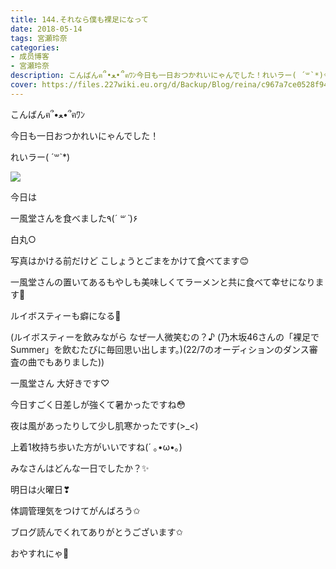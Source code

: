 ```yaml
---
title: 144.それなら僕も裸足になって
date: 2018-05-14
tags: 宮瀬玲奈
categories: 
- 成员博客
- 宮瀬玲奈
description: こんばんฅ՞•ﻌ•՞ฅﾜﾝ今日も一日おつかれいにゃんでした！れいラー( ´꒳`*)今日は一風堂さんを食べました٩(*´ ꒳ `*)۶白丸○写真はかける...
cover: https://files.227wiki.eu.org/d/Backup/Blog/reina/c967a7ce0528f94740ffc89d84120.jpg 
---
```




こんばんฅ՞•ﻌ•՞ฅﾜﾝ




今日も一日おつかれいにゃんでした！








れいラー( ´꒳`*)




![](https://files.227wiki.eu.org/d/Backup/Blog/reina/c967a7ce0528f94740ffc89d84120.jpg)





今日は

一風堂さんを食べました٩(*´ ꒳ `*)۶



白丸○



写真はかける前だけど
こしょうとごまをかけて食べてます😊





一風堂さんの置いてあるもやしも美味しくてラーメンと共に食べて幸せになります💓



ルイボスティーも癖になる💓



(ルイボスティーを飲みながら
なぜ一人微笑むの？♪
(乃木坂46さんの「裸足でSummer」を飲むたびに毎回思い出します。)(22/7のオーディションのダンス審査の曲でもありました))





一風堂さん
大好きです♡











今日すごく日差しが強くて暑かったですね😳


夜は風があったりして少し肌寒かったです(>_<)


上着1枚持ち歩いた方がいいですね(´ ｡•ω•｡)







みなさんはどんな一日でしたか？✨







明日は火曜日❣


体調管理気をつけてがんばろう✩





ブログ読んでくれてありがとうございます✩



おやすれにゃ💓


